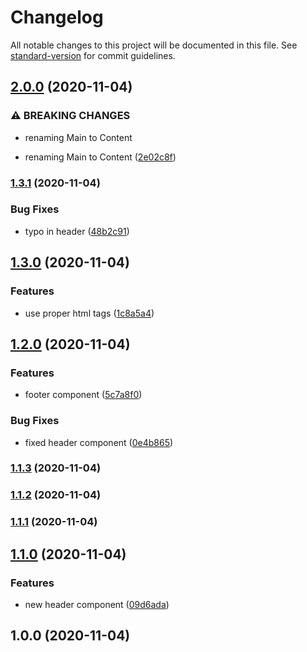 # Changelog

All notable changes to this project will be documented in this file. See [standard-version](https://github.com/conventional-changelog/standard-version) for commit guidelines.

## [2.0.0](https://github.com/pbalawender/conventional-commits-playground/compare/v1.3.1...v2.0.0) (2020-11-04)


### ⚠ BREAKING CHANGES

* renaming Main to Content

* renaming Main to Content ([2e02c8f](https://github.com/pbalawender/conventional-commits-playground/commit/2e02c8f333a7e3e47115683ae55452b2e8bfff2e))

### [1.3.1](https://github.com/pbalawender/conventional-commits-playground/compare/v1.3.0...v1.3.1) (2020-11-04)


### Bug Fixes

* typo in header ([48b2c91](https://github.com/pbalawender/conventional-commits-playground/commit/48b2c916c5ba21980b7031fec4e432ab079682c1))

## [1.3.0](https://github.com/pbalawender/conventional-commits-playground/compare/v1.2.0...v1.3.0) (2020-11-04)


### Features

* use proper html tags ([1c8a5a4](https://github.com/pbalawender/conventional-commits-playground/commit/1c8a5a495062d5e2062c4cca69a3949b798e7e5f))

## [1.2.0](https://github.com/pbalawender/conventional-commits-playground/compare/v1.1.3...v1.2.0) (2020-11-04)


### Features

* footer component ([5c7a8f0](https://github.com/pbalawender/conventional-commits-playground/commit/5c7a8f04973c9ca0e285f0a7fe21138166986854))


### Bug Fixes

* fixed header component ([0e4b865](https://github.com/pbalawender/conventional-commits-playground/commit/0e4b86538a2525c6980f9b35a864e9735adb1c9e))

### [1.1.3](https://github.com/pbalawender/conventional-commits-playground/compare/v1.1.0...v1.1.3) (2020-11-04)

### [1.1.2](https://github.com/pbalawender/conventional-commits-playground/compare/v1.1.0...v1.1.2) (2020-11-04)

### [1.1.1](https://github.com/pbalawender/conventional-commits-playground/compare/v1.1.0...v1.1.1) (2020-11-04)

## [1.1.0](https://github.com/pbalawender/conventional-commits-playground/compare/v1.0.0...v1.1.0) (2020-11-04)


### Features

* new header component ([09d6ada](https://github.com/pbalawender/conventional-commits-playground/commit/09d6ada92ec89a382d08d43046742dfc5f589bb8))

## 1.0.0 (2020-11-04)
